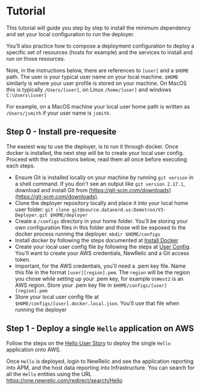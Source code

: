 # Tutorial

This tutorial will guide you step by step to install the minimum dependency and set your local configuration to run the deployer. 

You'll also practice how to compose a deployment configuration to deploy a specific set of resources (hosts for example) and the services to install and run on those resources.

Note, in the instructions below, there are references to `[user]` and a `$HOME` path.
The user is your typical user name on your local machine. 
`$HOME` similarly is where your user profile is stored on your machine. On MacOS this is typically `/Users/[user]`, on Linux `/home/[user]` and windows `C:\Users\[user]`

For example, on a MacOS machine your local user home path is written as `/Users/jsmith` if your user name is `jsmith`.

## Step 0 - Install pre-requesite

The easiest way to use the deployer, is to run it through docker.
Once docker is installed, the next step will be to create your local user config.
Proceed with the instructions below, read them all once before executing each steps.

* Ensure Git is installed locally on your machine by running `git version` in a shell command. If you don't see an output like `git version 2.17.1`, download and install Git from [https://git-scm.com/downloads](https://git-scm.com/downloads).
* Clone the deployer repository locally and place it into your local home user folder:
`git clone git@source.datanerd.us:Demotron/V3-Deployer.git $HOME/deployer`
* Create a `/configs` directory in your home folder. You'll be storing your own configuration files in this folder and those will be exposed to the docker process running the deployer. `mkdir $HOME/configs`
* Install docker by following the steps documented at [Install Docker](../docker/install/README.md)
* Create your local user config file by following the steps at [User Config](../user_config/README.md). You'll want to create your AWS credentials, NewRelic and a Git access token. 
* Important, for the AWS credentials, you'll need a .pem key file. Name this file in the format `[user][region].pem`. The `region` will be the region you chose while setting up your .pem key, for example `UsWest2` is an AWS region. Store your .pem key file in `$HOME/configs/[user][region].pem`
* Store your local user config file at `$HOME/configs/[user].docker.local.json`. You'll use that file when running the deployer

## Step 1 - Deploy a single `Hello` application on AWS

Follow the steps on the [Hello User Story](user_stories/Hello/README.md) to deploy the single `Hello` application onto AWS.

Once `Hello` is deployed, login to NewRelic and see the application reporting into APM, and the host data reporting into Infrastructure. You can search for all the `Hello` entities using the URL https://one.newrelic.com/redirect/search/Hello

